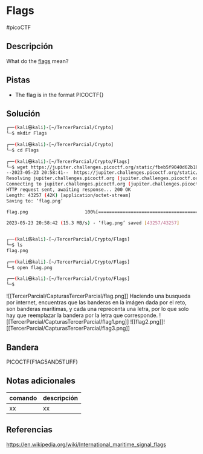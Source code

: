 # Flags
#picoCTF 
## Descripción
What do the [flags](https://jupiter.challenges.picoctf.org/static/fbeb5f9040d62b18878d199cdda2d253/flag.png) mean?

## Pistas 
+ The flag is in the format PICOCTF{}

## Solución
```bash 
┌──(kali㉿kali)-[~/TercerParcial/Crypto]
└─$ mkdir Flags   
                                                                                                                    
┌──(kali㉿kali)-[~/TercerParcial/Crypto]
└─$ cd Flags   
                                                                                                                    
┌──(kali㉿kali)-[~/TercerParcial/Crypto/Flags]
└─$ wget https://jupiter.challenges.picoctf.org/static/fbeb5f9040d62b18878d199cdda2d253/flag.png
--2023-05-23 20:58:41--  https://jupiter.challenges.picoctf.org/static/fbeb5f9040d62b18878d199cdda2d253/flag.png
Resolving jupiter.challenges.picoctf.org (jupiter.challenges.picoctf.org)... 3.131.60.8
Connecting to jupiter.challenges.picoctf.org (jupiter.challenges.picoctf.org)|3.131.60.8|:443... connected.
HTTP request sent, awaiting response... 200 OK
Length: 43257 (42K) [application/octet-stream]
Saving to: ‘flag.png’

flag.png                     100%[==============================================>]  42.24K  --.-KB/s    in 0.003s  

2023-05-23 20:58:42 (15.3 MB/s) - ‘flag.png’ saved [43257/43257]

                                                                                                                    
┌──(kali㉿kali)-[~/TercerParcial/Crypto/Flags]
└─$ ls
flag.png
                                                                                                                    
┌──(kali㉿kali)-[~/TercerParcial/Crypto/Flags]
└─$ open flag.png 
                                                                                                                    
┌──(kali㉿kali)-[~/TercerParcial/Crypto/Flags]
└─$ 
```
![[TercerParcial/CapturasTercerParcial/flag.png]]
Haciendo una busqueda por internet, encuentras que las banderas en la imágen dada por el reto, son banderas marítimas, y cada una reprecenta una letra, por lo que solo hay que reemplazar la bandera por la letra que corresponde.
![[TercerParcial/CapturasTercerParcial/flag1.png]]
![[flag2.png]]![[TercerParcial/CapturasTercerParcial/flag3.png]]
## Bandera
PICOCTF{F1AG5AND5TUFF}

## Notas adicionales
| comando | descripción |
|------------|---------------|
| xx | xx |

## Referencias
https://en.wikipedia.org/wiki/International_maritime_signal_flags